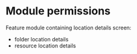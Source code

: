 # Module permissions

Feature module containing location details screen:
* folder location details
* resource location details
